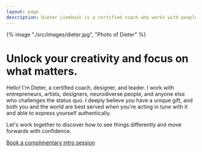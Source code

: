 ```yaml
---
layout: page
description: Dieter Limeback is a certified coach who works with people and teams to unlock their creativity and focus on what matters.
---
```


<div class="hero">
  <div class="hero__image">
    {% image "./src/images/dieter.jpg", "Photo of Dieter" %}
  </div>

  <div class="hero__content">
    <h1>Unlock your creativity and focus on what matters.</h1>
    <p>Hello! I'm Dieter, a certified coach, designer, and leader. I work with entrepreneurs, artists, designers, neurodiverse people, and anyone else who challenges the status quo. I deeply believe you have a unique gift, and both you and the world are best served when you're acting in tune with it and able to express yourself authentically.</p>
    <p>Let's work together to discover how to see things differently and move forwards with confidence.</p>
    <p><a href="/contact/" class="button--plain">Book a complimentary intro session</a></p>
  </div>
</div>